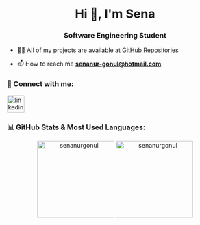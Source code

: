 <h1 align="center">Hi 👋, I'm Sena</h1>
<h3 align="center">Software Engineering Student</h3>

- 👨‍💻 All of my projects are available at [GitHub Repositories](https://github.com/senanurgonul?tab=repositories)

- 📫 How to reach me **[senanur-gonul@hotmail.com](mailto:senanur-gonul@hotmail.com)**

### 🔗 Connect with me:
<p align="left">
<a href="https://linkedin.com/in/senanurgonul" target="_blank">
<img align="center" src="https://upload.wikimedia.org/wikipedia/commons/c/ca/LinkedIn_logo_initials.png" alt="linkedin" height="40" width="40" />
</a>
</p>

### 📊 GitHub Stats & Most Used Languages:
<div align="center">
  <img height="180em" src="https://github-readme-stats.vercel.app/api?username=senanurgonul&show_icons=true&theme=default" alt="senanurgonul" />
  <img height="180em" src="https://github-readme-stats.vercel.app/api/top-langs/?username=senanurgonul&layout=compact" alt="senanurgonul" />
</div>
